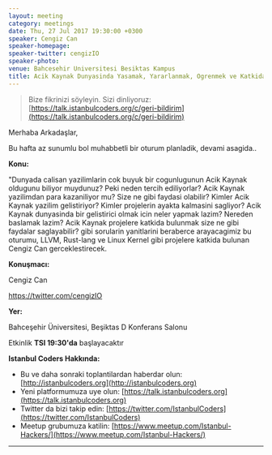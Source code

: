 ```yaml
---
layout: meeting
category: meetings
date: Thu, 27 Jul 2017 19:30:00 +0300
speaker: Cengiz Can
speaker-homepage:
speaker-twitter: cengizIO
speaker-photo:
venue: Bahcesehir Universitesi Besiktas Kampus
title: Acik Kaynak Dunyasinda Yasamak, Yararlanmak, Ogrenmek ve Katkida Bulunmak
---
```


> Bize fikrinizi söyleyin. Sizi dinliyoruz: [https://talk.istanbulcoders.org/c/geri-bildirim](https://talk.istanbulcoders.org/c/geri-bildirim)

Merhaba Arkadaşlar,

Bu hafta az sunumlu bol muhabbetli bir oturum planladik, devami asagida..

**Konu:**

"Dunyada calisan yazilimlarin cok buyuk bir cogunlugunun Acik Kaynak oldugunu biliyor muydunuz? Peki neden tercih ediliyorlar? Acik Kaynak yazilimdan para kazaniliyor mu? Size ne gibi faydasi olabilir? Kimler Acik Kaynak yazilim gelistiriyor? Kimler projelerin ayakta kalmasini sagliyor? Acik Kaynak dunyasinda bir gelistirici olmak icin neler yapmak lazim? Nereden baslamak lazim? Acik Kaynak projelere katkida bulunmak size ne gibi faydalar saglayabilir? gibi sorularin yanitlarini beraberce arayacagimiz bu oturumu, LLVM, Rust-lang ve Linux Kernel gibi projelere katkida bulunan Cengiz Can gerceklestirecek.

**Konuşmacı:**

Cengiz Can

https://twitter.com/cengizIO

**Yer:**

Bahceşehir Üniversitesi, Beşiktas D Konferans Salonu

Etkinlik __TSI 19:30'da__ başlayacaktır


**Istanbul Coders Hakkında:**

- Bu ve daha sonraki toplantilardan haberdar olun: [http://istanbulcoders.org](http://istanbulcoders.org)
- Yeni platformumuza uye olun: [https://talk.istanbulcoders.org](https://talk.istanbulcoders.org)
- Twitter da bizi takip edin: [https://twitter.com/IstanbulCoders](https://twitter.com/IstanbulCoders)
- Meetup grubumuza katilin: [https://www.meetup.com/Istanbul-Hackers/](https://www.meetup.com/Istanbul-Hackers/)

----
